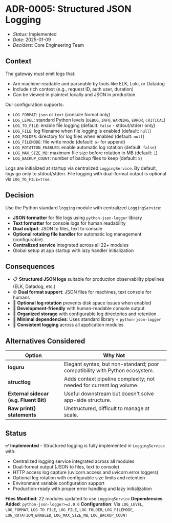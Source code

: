 # ADR-0005: Structured JSON Logging

- *Status:* Implemented
- *Date:* 2025-01-09
- *Deciders:* Core Engineering Team

## Context

The gateway must emit logs that:

- Are machine-readable and parseable by tools like ELK, Loki, or Datadog
- Include rich context (e.g., request ID, auth user, duration)
- Can be viewed in plaintext locally and JSON in production

Our configuration supports:

- `LOG_FORMAT`: `json` or `text` (console format only)
- `LOG_LEVEL`: standard Python levels (`DEBUG`, `INFO`, `WARNING`, `ERROR`, `CRITICAL`)
- `LOG_TO_FILE`: enable file logging (default: `false` - stdout/stderr only)
- `LOG_FILE`: log filename when file logging is enabled (default: `null`)
- `LOG_FOLDER`: directory for log files when enabled (default: `null`)
- `LOG_FILEMODE`: file write mode (default: `a+` for append)
- `LOG_ROTATION_ENABLED`: enable automatic log rotation (default: `false`)
- `LOG_MAX_SIZE_MB`: maximum file size before rotation in MB (default: `1`)
- `LOG_BACKUP_COUNT`: number of backup files to keep (default: `5`)

Logs are initialized at startup via centralized `LoggingService`. By default, logs go only to stdout/stderr. File logging with dual-format output is optional via `LOG_TO_FILE=true`.

## Decision

Use the Python standard `logging` module with centralized `LoggingService`:

- **JSON formatter** for file logs using `python-json-logger` library
- **Text formatter** for console logs for human readability
- **Dual output**: JSON to files, text to console
- **Optional rotating file handler** for automatic log management (configurable)
- **Centralized service** integrated across all 22+ modules
- Global setup at app startup with lazy handler initialization

## Consequences

- 📋 **Structured JSON logs** suitable for production observability pipelines (ELK, Datadog, etc.)
- ⚙️ **Dual format support**: JSON files for machines, text console for humans
- 🔄 **Optional log rotation** prevents disk space issues when enabled
- 🧪 **Development-friendly** with human-readable console output
- 📁 **Organized storage** with configurable log directories and retention
- 🧱 **Minimal dependencies**: Uses standard library + `python-json-logger`
- 🎯 **Consistent logging** across all application modules

## Alternatives Considered

| Option | Why Not |
|--------|---------|
| **loguru** | Elegant syntax, but non-standard; poor compatibility with Python ecosystem. |
| **structlog** | Adds context pipeline complexity; not needed for current log volume. |
| **External sidecar (e.g. Fluent Bit)** | Useful downstream but doesn't solve app-side structure. |
| **Raw print() statements** | Unstructured, difficult to manage at scale. |

## Status

**✅ Implemented** - Structured logging is fully implemented in `LoggingService` with:

- Centralized logging service integrated across all modules  
- Dual-format output (JSON to files, text to console)
- HTTP access log capture (uvicorn.access and uvicorn.error loggers)
- Optional log rotation with configurable size limits and retention
- Environment variable configuration support
- Production-ready with proper error handling and lazy initialization

**Files Modified**: 22 modules updated to use `LoggingService`
**Dependencies Added**: `python-json-logger>=2.0.0`
**Configuration**: Via `LOG_LEVEL`, `LOG_FORMAT`, `LOG_TO_FILE`, `LOG_FILE`, `LOG_FOLDER`, `LOG_FILEMODE`, `LOG_ROTATION_ENABLED`, `LOG_MAX_SIZE_MB`, `LOG_BACKUP_COUNT`
